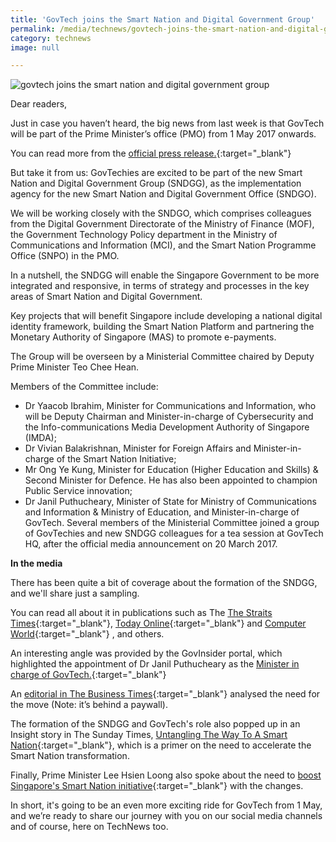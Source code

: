 ```yaml
---
title: 'GovTech joins the Smart Nation and Digital Government Group'
permalink: /media/technews/govtech-joins-the-smart-nation-and-digital-government-group
category: technews
image: null

---
```



![govtech joins the smart nation and digital government group](/images/technews/govtech-joins-the-smart-nation-and-digital-government-group-part-1.jpg)

Dear readers,

Just in case you haven’t heard, the big news from last week is that GovTech will be part of the Prime Minister’s office (PMO) from 1 May 2017 onwards.

You can read more from the [official press release.](/media/media-releases/formation-of-the-smart-nation-and-digital-government-group-in-the-prime-minister-office/){:target="_blank"}

But take it from us: GovTechies are excited to be part of the new Smart Nation and Digital Government Group (SNDGG), as the implementation agency for the new Smart Nation and Digital Government Office (SNDGO).

We will be working closely with the SNDGO, which comprises colleagues from the Digital Government Directorate of the Ministry of Finance (MOF), the Government Technology Policy department in the Ministry of Communications and Information (MCI), and the Smart Nation Programme Office (SNPO) in the PMO.

In a nutshell, the SNDGG will enable the Singapore Government to be more integrated and responsive, in terms of strategy and processes in the key areas of Smart Nation and Digital Government.


Key projects that will benefit Singapore include developing a national digital identity framework, building the Smart Nation Platform and partnering the Monetary Authority of Singapore (MAS) to promote e-payments.

The Group will be overseen by a Ministerial Committee chaired by Deputy Prime Minister Teo Chee Hean.

Members of the Committee include: 
- Dr Yaacob Ibrahim, Minister for Communications and Information, who will be Deputy Chairman and Minister-in-charge of Cybersecurity and the Info-communications Media Development Authority of Singapore (IMDA);
- Dr Vivian Balakrishnan, Minister for Foreign Affairs and Minister-in-charge of the Smart Nation Initiative; 
- Mr Ong Ye Kung, Minister for Education (Higher Education and Skills) & Second Minister for Defence. He has also been appointed to champion Public Service innovation;
- Dr Janil Puthucheary, Minister of State for Ministry of Communications and Information & Ministry of Education, and Minister-in-charge of GovTech.
Several members of the Ministerial Committee joined a group of GovTechies and new SNDGG colleagues for a tea session at GovTech HQ, after the official media announcement on 20 March 2017. 


**In the media**

There has been quite a bit of coverage about the formation of the SNDGG, and we'll share just a sampling.

You can read all about it in publications such as The [The Straits Times](https://www.straitstimes.com/singapore/moves-to-speed-up-smart-nation-projects){:target="_blank"}, [Today Online](http://m.todayonline.com/singapore/new-smart-nation-group-formed-pmo){:target="_blank"} and [Computer World](https://www.computerworld.com.sg/tech/security/singapores-new-government-unit-will-speed-up-smart-nation-initiatives/){:target="_blank"} , and others.

An interesting angle was provided by the GovInsider portal, which highlighted the appointment of Dr Janil Puthucheary as the [Minister in charge of GovTech.](https://govinsider.asia/digital-gov/singapore-appoints-puthucheary-as-first-govtech-minister/){:target="_blank"} 

An [editorial in The Business Times](https://www.businesstimes.com.sg/opinion/new-agency-for-digital-projects-will-speed-up-defend-smart-nation){:target="_blank"} analysed the need for the move (Note: it’s behind a paywall).

The formation of the SNDGG and GovTech's role also popped up in an Insight story in The Sunday Times,  [Untangling The Way To A Smart Nation](https://www.straitstimes.com/singapore/untangling-the-way-to-a-smart-nation){:target="_blank"}, which is a primer on the need to accelerate the Smart Nation transformation.

Finally, Prime Minister Lee Hsien Loong also spoke about the need to [boost Singapore's Smart Nation initiative](https://www.straitstimes.com/politics/boost-for-smart-nation-push-with-agencies-under-one-roof){:target="_blank"} with the changes.

In short, it's going to be an even more exciting ride for GovTech from 1 May, and we’re ready to share our journey with you on our social media channels and of course, here on TechNews too.


